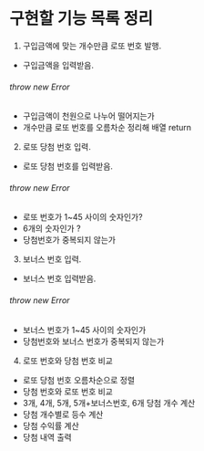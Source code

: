 # 구현할 기능 목록 정리

1. 구입금액에 맞는 개수만큼 로또 번호 발행.

- 구입금액을 입력받음.

###### throw new Error

- 구입금액이 천원으로 나누어 떨어지는가
- 개수만큼 로또 번호를 오름차순 정리해 배열 return

2. 로또 당첨 번호 입력.

- 로또 당첨 번호를 입력받음.

###### throw new Error

- 로또 번호가 1~45 사이의 숫자인가?
- 6개의 숫자인가 ?
- 당첨번호가 중복되지 않는가

3. 보너스 번호 입력.

- 보너스 번호 입력받음.

###### throw new Error

- 보너스 번호가 1~45 사이의 숫자인가
- 당첨번호와 보너스 번호가 중복되지 않는가

4. 로또 번호와 당첨 번호 비교

- 로또 당첨 번호 오름차순으로 정렬
- 당첨 번호와 로또 번호 비교
- 3개, 4개, 5개, 5개+보너스번호, 6개 당첨 개수 계산
- 당첨 개수별로 등수 계산
- 당첨 수익률 계산
- 당첨 내역 출력
